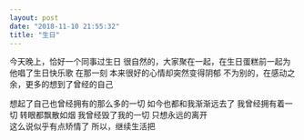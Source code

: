 ```yaml
---
layout: post
date: "2018-11-10 21:55:32"
title: "生日"
---
```



今天晚上，恰好一个同事过生日
很自然的，大家聚在一起，在生日蛋糕前一起为他唱了生日快乐歌
在那一刻
本来很好的心情却突然变得阴郁
不为别的，在感动之余，更多的想到了曾经的自己

想起了自己也曾经拥有的那么多的一切
如今也都和我渐渐远去了
我曾经拥有着一切
转眼都飘散如烟
我曾经毁了我的一切
只想永远的离开
<br>
这么说似乎有点矫情了
所以，继续生活把